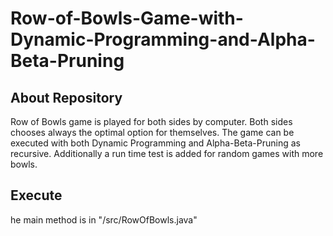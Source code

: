 # Row-of-Bowls-Game-with-Dynamic-Programming-and-Alpha-Beta-Pruning
## About Repository
Row of Bowls game is played for both sides by computer. Both sides chooses always the optimal option for themselves. The game can be executed with both Dynamic Programming and Alpha-Beta-Pruning as recursive. Additionally a run time test is added for random games with more bowls.

## Execute
he main method is in "/src/RowOfBowls.java"
